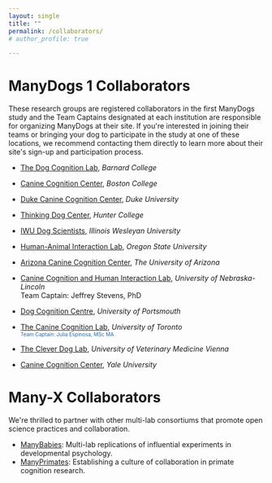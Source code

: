 ```yaml
---
layout: single
title: ""
permalink: /collaborators/
# author_profile: true

---
```


# ManyDogs 1 Collaborators <br>
These research groups are registered collaborators in the first ManyDogs study and the Team Captains designated at each institution are responsible for organizing ManyDogs at their site. If you're interested in joining their teams or bringing your dog to participate in the study at one of these locations, we recommend contacting them directly to learn more about their site's sign-up and participation process. 

* [The Dog Cognition Lab](https://dogcognition.weebly.com/), _Barnard College_
* [Canine Cognition Center](https://sites.bc.edu/doglab/), _Boston College_
* [Duke Canine Cognition Center](https://evolutionaryanthropology.duke.edu/research/dogs), _Duke University_
* [Thinking Dog Center](https://sites.google.com/view/huntertdc/home), _Hunter College_
* [IWU Dog Scientists](https://www.iwudogscientists.com/), _Illinois Wesleyan University_
* [Human-Animal Interaction Lab](https://thehumananimalbond.com/), _Oregon State University_
* [Arizona Canine Cognition Center](https://dogs.arizona.edu/), _The University of Arizona_
* [Canine Cognition and Human Interaction Lab](https://dogcog.unl.edu), _University of Nebraska-Lincoln_ <br>
	Team Captain: Jeffrey Stevens, PhD

* [Dog Cognition Centre](https://www.port.ac.uk/research/research-centres-and-groups/dog-cognition-centre), _University of Portsmouth_
* [The Canine Cognition Lab](http://www.torontodoglab.com/), _University of Toronto_ <br>
	<font size="1"><span style="color:#25679E;">Team Captain: Julia Espinosa, MSc MA</span></font>
* [The Clever Dog Lab](https://www.vetmeduni.ac.at/en/messerli/science/cognition/canines/dogs-clever-dog-lab/the-clever-dog-lab/), _University of Veterinary Medicine Vienna_
* [Canine Cognition Center](https://doglab.yale.edu/), _Yale University_

# Many-X Collaborators
We're thrilled to partner with other multi-lab consortiums that promote open science practices and collaboration. 
* [ManyBabies](https://manybabies.github.io/): Multi-lab replications of influential experiments in developmental psychology. 
* [ManyPrimates](https://manyprimates.github.io): Establishing a culture of collaboration in primate cognition research. 
